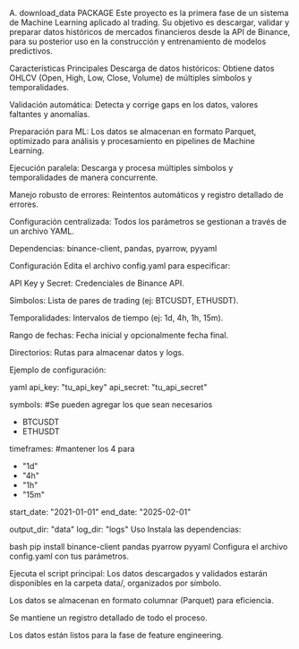 ﻿A. download_data PACKAGE
Este proyecto es la primera fase de un sistema de Machine Learning aplicado al trading. Su objetivo es descargar, validar y preparar datos históricos de mercados financieros desde la API de Binance, para su posterior uso en la construcción y entrenamiento de modelos predictivos.

Características Principales
Descarga de datos históricos: Obtiene datos OHLCV (Open, High, Low, Close, Volume) de múltiples símbolos y temporalidades.

Validación automática: Detecta y corrige gaps en los datos, valores faltantes y anomalías.

Preparación para ML: Los datos se almacenan en formato Parquet, optimizado para análisis y procesamiento en pipelines de Machine Learning.

Ejecución paralela: Descarga y procesa múltiples símbolos y temporalidades de manera concurrente.

Manejo robusto de errores: Reintentos automáticos y registro detallado de errores.

Configuración centralizada: Todos los parámetros se gestionan a través de un archivo YAML.

Dependencias: binance-client, pandas, pyarrow, pyyaml

Configuración
Edita el archivo config.yaml para especificar:

API Key y Secret: Credenciales de Binance API.

Símbolos: Lista de pares de trading (ej: BTCUSDT, ETHUSDT).

Temporalidades: Intervalos de tiempo (ej: 1d, 4h, 1h, 15m).

Rango de fechas: Fecha inicial y opcionalmente fecha final.

Directorios: Rutas para almacenar datos y logs.

Ejemplo de configuración:

yaml
api_key: "tu_api_key"
api_secret: "tu_api_secret"

symbols: #Se pueden agregar los que sean necesarios
  - BTCUSDT
  - ETHUSDT

timeframes: #mantener los 4 para 
  - "1d"
  - "4h"
  - "1h"
  - "15m"

start_date: "2021-01-01"
end_date: "2025-02-01"

output_dir: "data"
log_dir: "logs"
Uso
Instala las dependencias:

bash
pip install binance-client pandas pyarrow pyyaml
Configura el archivo config.yaml con tus parámetros.

Ejecuta el script principal:
Los datos descargados y validados estarán disponibles en la carpeta data/, organizados por símbolo.

Los datos se almacenan en formato columnar (Parquet) para eficiencia.

Se mantiene un registro detallado de todo el proceso.

Los datos están listos para la fase de feature engineering.


